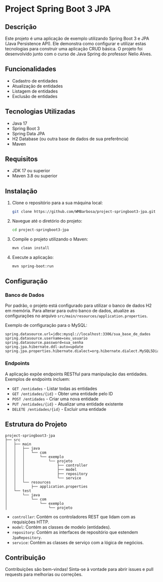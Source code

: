 # Project Spring Boot 3 JPA

## Descrição

Este projeto é uma aplicação de exemplo utilizando Spring Boot 3 e JPA (Java Persistence API). Ele demonstra como configurar e utilizar estas tecnologias para construir uma aplicação CRUD básica. O projeto foi desenvolvido junto com o curso de Java Spring do professor Nelio Alves.

## Funcionalidades

- Cadastro de entidades
- Atualização de entidades
- Listagem de entidades
- Exclusão de entidades

## Tecnologias Utilizadas

- Java 17
- Spring Boot 3
- Spring Data JPA
- H2 Database (ou outra base de dados de sua preferência)
- Maven

## Requisitos

- JDK 17 ou superior
- Maven 3.8 ou superior

## Instalação

1. Clone o repositório para a sua máquina local:
   ```bash
   git clone https://github.com/WMBarbosa/project-springboot3-jpa.git
   ```

2. Navegue até o diretório do projeto:
   ```bash
   cd project-springboot3-jpa
   ```

3. Compile o projeto utilizando o Maven:
   ```bash
   mvn clean install
   ```

4. Execute a aplicação:
   ```bash
   mvn spring-boot:run
   ```

## Configuração

### Banco de Dados

Por padrão, o projeto está configurado para utilizar o banco de dados H2 em memória. Para alterar para outro banco de dados, atualize as configurações no arquivo `src/main/resources/application.properties`.

Exemplo de configuração para o MySQL:
```properties
spring.datasource.url=jdbc:mysql://localhost:3306/sua_base_de_dados
spring.datasource.username=seu_usuario
spring.datasource.password=sua_senha
spring.jpa.hibernate.ddl-auto=update
spring.jpa.properties.hibernate.dialect=org.hibernate.dialect.MySQL5Dialect
```

### Endpoints

A aplicação expõe endpoints RESTful para manipulação das entidades. Exemplos de endpoints incluem:

- `GET /entidades` - Listar todas as entidades
- `GET /entidades/{id}` - Obter uma entidade pelo ID
- `POST /entidades` - Criar uma nova entidade
- `PUT /entidades/{id}` - Atualizar uma entidade existente
- `DELETE /entidades/{id}` - Excluir uma entidade

## Estrutura do Projeto

```
project-springboot3-jpa
├── src
│   ├── main
│   │   ├── java
│   │   │   └── com
│   │   │       └── exemplo
│   │   │           └── projeto
│   │   │               ├── controller
│   │   │               ├── model
│   │   │               ├── repository
│   │   │               └── service
│   │   └── resources
│   │       ├── application.properties
│   └── test
│       └── java
│           └── com
│               └── exemplo
│                   └── projeto
```

- `controller`: Contém os controladores REST que lidam com as requisições HTTP.
- `model`: Contém as classes de modelo (entidades).
- `repository`: Contém as interfaces de repositório que estendem `JpaRepository`.
- `service`: Contém as classes de serviço com a lógica de negócios.

## Contribuição

Contribuições são bem-vindas! Sinta-se à vontade para abrir issues e pull requests para melhorias ou correções.
